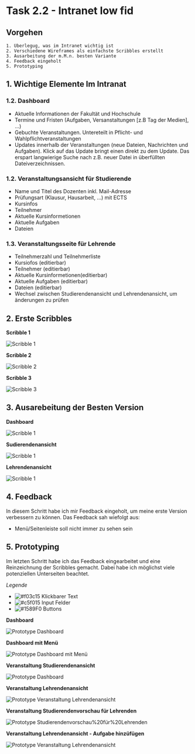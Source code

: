 # Task 2.2 - Intranet low fid
## Vorgehen
    1. Überlegug, was im Intranet wichtig ist
    2. Verschiedene Wireframes als einfachste Scribbles erstellt
    3. Ausarbeitung der m.M.n. besten Variante
    4. Feedback eingeholt
    5. Prototyping

## 1. Wichtige Elemente Im Intranat
### 1.2. Dashboard
- Aktuelle Informationen der Fakultät und Hochschule
- Termine und Fristen (Aufgaben, Versanstaltungen [z.B Tag der Medien], ...)
- Gebuchte Veranstaltungen. Untereteilt in Pflicht- und Wahlpflichtveranstaltungen
- Updates innerhalb der Veranstaltungen (neue Dateien, Nachrichten und Aufgaben). Klick auf das Update bringt einen direkt zu dem Update. Das erspart langwierige Suche nach z.B. neuer Datei in überfüllten Dateiverzeichnissen.

### 1.2. Veranstaltungsansicht für Studierende
- Name und Titel des Dozenten inkl. Mail-Adresse
- Prüfungsart (Klausur, Hausarbeit, ...) mit ECTS
- Kursinfos
- Teilnehmer
- Aktuelle Kursinformetionen
- Aktuelle Aufgaben
- Dateien

### 1.3. Veranstaltungsseite für Lehrende
- Teilnehmerzahl und Teilnehmerliste
- Kursiofos (editierbar)
- Teilnehmer (editierbar)
- Aktuelle Kursinformetionen(editierbar)
- Aktuelle Aufgaben (editierbar)
- Dateien (editierbar)
- Wechsel zwischen Studierendenansicht und Lehrendenansicht, um änderungen zu prüfen

## 2. Erste Scribbles
**Scribble 1**

![Scribble 1](img/scribble01.jpg)

**Scribble 2**

![Scribble 2](img/scribble02.jpg)

**Scribble 3**

![Scribble 3](img/scribble03.jpg)

## 3. Ausarebeitung der Besten Version
**Dashboard**

![Scribble 1](img/ausarbeit-dashboard.jpg)

**Sudierendenansicht**

![Scribble 1](img/ausarbeit-studi.jpg)

**Lehrendenansicht**

![Scribble 1](img/ausarbeit-dozent.jpg)


## 4. Feedback
In diesem Schritt habe ich mir Feedback eingeholt, um meine erste Version verbessern zu können. Das Feedback sah wiefolgt aus:
- Menü/Seitenleiste soll nicht immer zu sehen sein

## 5. Prototyping
Im letzten Schritt habe ich das Feedback eingearbeitet und eine Reinzeichnung der Scribbles gemacht. Dabei habe ich möglichst viele potenziellen Unterseiten beachtet.

*Legende*
- ![#f03c15](https://via.placeholder.com/15/f03c15/000000?text=+) Klickbarer Text
- ![#c5f015](https://via.placeholder.com/15/c5f015/000000?text=+) Input Felder
- ![#1589F0](https://via.placeholder.com/15/1589F0/000000?text=+) Buttons



**Dashboard**

![Prototype Dashboard](img/reinzeichnung-dashboard.jpg)

**Dashboard mit Menü**

![Prototype Dashboard mit Menü](img/reinzeichnung-menu%20ueber%20dashboard.jpg)

**Veranstaltung Studierendenansicht**

![Prototype Dashboard](img/reinzeichnung-studi.jpg)

**Veranstaltung Lehrendenansicht**

![Prototype Veranstaltung Lehrendenansicht](img/reinzeichnung-dozent%20dozent.jpg)

**Veranstaltung Studierendenvorschau für Lehrenden**

![Prototype Studierendenvorschau%20für%20Lehrenden](img/reinzeichnung-dozent%20studi.jpg)

**Veranstaltung Lehrendenansicht - Aufgabe hinzüfügen**

![Prototype Veranstaltung Lehrendenansicht](img/reinzeichnung-aufgabe%20hinzufuegen.jpg)







